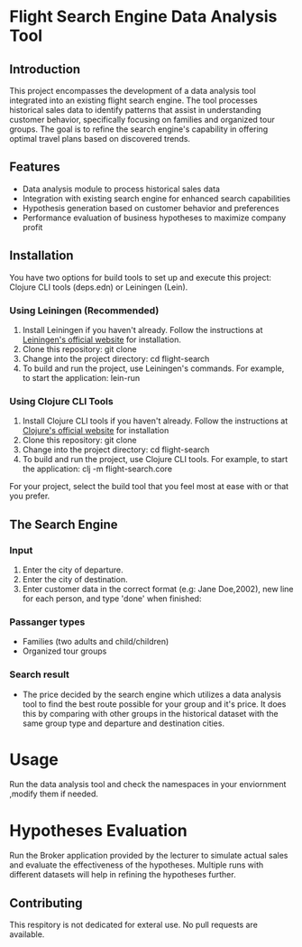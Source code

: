# Flight Search Engine Data Analysis Tool

## Introduction
This project encompasses the development of a data analysis tool integrated into an existing flight search engine. The tool processes historical sales data to identify patterns that assist in understanding customer behavior, specifically focusing on families and organized tour groups. The goal is to refine the search engine's capability in offering optimal travel plans based on discovered trends.

## Features
- Data analysis module to process historical sales data
- Integration with existing search engine for enhanced search capabilities
- Hypothesis generation based on customer behavior and preferences
- Performance evaluation of business hypotheses to maximize company profit

## Installation

You have two options for build tools to set up and execute this project: Clojure CLI tools (deps.edn) or Leiningen (Lein).

### Using Leiningen (Recommended)

1. Install Leiningen if you haven't already. Follow the instructions at [Leiningen's official website](https://leiningen.org/#install) for installation.
2. Clone this repository: git clone
3. Change into the project directory: cd flight-search
4. To build and run the project, use Leiningen's commands. For example, to start the application: lein-run

### Using Clojure CLI Tools

1. Install Clojure CLI tools if you haven't already. Follow the instructions at [Clojure's official website](https://clojure.org/guides/getting_started) for installation
2. Clone this repository: git clone
3. Change into the project directory: cd flight-search
4. To build and run the project, use Clojure CLI tools. For example, to start the application: clj -m flight-search.core

For your project, select the build tool that you feel most at ease with or that you prefer.


## The Search Engine

### Input
1. Enter the city of departure.
2. Enter the city of destination.
3. Enter customer data in the correct format (e.g: Jane Doe,2002), new line for each person, and type 'done' when finished:

### Passanger types
* Families (two adults and child/children)
* Organized tour groups

### Search result
* The price decided by the search engine which utilizes a data analysis tool to find the best route possible for your group and it's price. It does this by comparing with other groups in the historical dataset with the same group type and departure and destination cities.

# Usage

Run the data analysis tool and check the namespaces in your enviornment ,modify them if needed. 

# Hypotheses Evaluation
Run the Broker application provided by the lecturer to simulate actual sales and evaluate the effectiveness of the hypotheses. Multiple runs with different datasets will help in refining the hypotheses further.

## Contributing

This respitory is not dedicated for exteral use. No pull requests are available.
